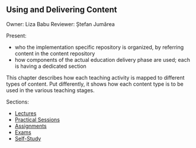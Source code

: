 ## Using and Delivering Content

Owner: Liza Babu
Reviewer: Ștefan Jumărea

Present:

- who the implementation specific repository is organized, by referring content in the content repository
- how components of the actual education delivery phase are used;
  each is having a dedicated section

This chapter describes how each teaching activity is mapped to different types of content.
Put differently, it shows how each content type is to be used in the various teaching stages.

Sections:

- [Lectures](../../lectures/reading/README.md)
- [Practical Sessions](../../practical-sessions/reading/README.md)
- [Assignments](../../assignments/reading/README.md)
- [Exams](../../exams/reading/README.md)
- [Self-Study](../../self-study/reading/README.md)
